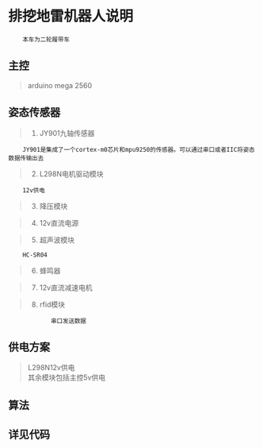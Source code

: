 # 
排挖地雷机器人说明
===
        本车为二轮履带车

主控
---
>arduino mega 2560

姿态传感器
---
>1. JY901九轴传感器

        JY901是集成了一个cortex-m0芯片和mpu9250的传感器。可以通过串口或者IIC将姿态数据传输出去
>2. L298N电机驱动模块 

        12v供电
>3. 降压模块

>4. 12v直流电源

>5. 超声波模块

        HC-SR04
>6. 蜂鸣器

>7. 12v直流减速电机

>8. rfid模块

                串口发送数据

供电方案
---
>L298N12v供电  
其余模块包括主控5v供电

算法
---
详见代码
-